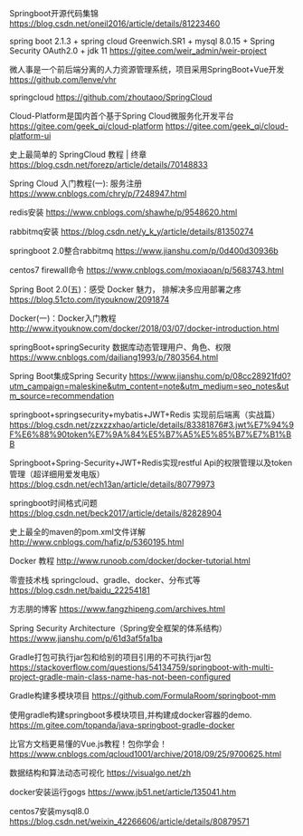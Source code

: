Springboot开源代码集锦
https://blog.csdn.net/oneil2016/article/details/81223460

spring boot 2.1.3 + spring cloud Greenwich.SR1 + mysql 8.0.15 + Spring Security OAuth2.0 + jdk 11
https://gitee.com/weir_admin/weir-project

微人事是一个前后端分离的人力资源管理系统，项目采用SpringBoot+Vue开发
https://github.com/lenve/vhr

springcloud
https://github.com/zhoutaoo/SpringCloud

Cloud-Platform是国内首个基于Spring Cloud微服务化开发平台
https://gitee.com/geek_qi/cloud-platform
https://gitee.com/geek_qi/cloud-platform-ui

史上最简单的 SpringCloud 教程 | 终章
https://blog.csdn.net/forezp/article/details/70148833

Spring Cloud 入门教程(一): 服务注册
https://www.cnblogs.com/chry/p/7248947.html

redis安装
https://www.cnblogs.com/shawhe/p/9548620.html

rabbitmq安装
https://blog.csdn.net/y_k_y/article/details/81350274

springboot 2.0整合rabbitmq
https://www.jianshu.com/p/0d400d30936b

centos7 firewall命令
https://www.cnblogs.com/moxiaoan/p/5683743.html

Spring Boot 2.0(五)：感受 Docker 魅力， 排解决多应用部署之疼
https://blog.51cto.com/ityouknow/2091874

Docker(一)：Docker入门教程
http://www.ityouknow.com/docker/2018/03/07/docker-introduction.html

springBoot+springSecurity 数据库动态管理用户、角色、权限
https://www.cnblogs.com/dailiang1993/p/7803564.html

Spring Boot集成Spring Security
https://www.jianshu.com/p/08cc28921fd0?utm_campaign=maleskine&utm_content=note&utm_medium=seo_notes&utm_source=recommendation

springboot+springsecurity+mybatis+JWT+Redis 实现前后端离（实战篇）
https://blog.csdn.net/zzxzzxhao/article/details/83381876#3.jwt%E7%94%9F%E6%88%90token%E7%9A%84%E5%B7%A5%E5%85%B7%E7%B1%BB

Springboot+Spring-Security+JWT+Redis实现restful Api的权限管理以及token管理（超详细用爱发电版）
https://blog.csdn.net/ech13an/article/details/80779973

springboot时间格式问题
https://blog.csdn.net/beck2017/article/details/82828904

史上最全的maven的pom.xml文件详解
http://www.cnblogs.com/hafiz/p/5360195.html

Docker 教程
http://www.runoob.com/docker/docker-tutorial.html

零壹技术栈 springcloud、gradle、docker、分布式等
https://blog.csdn.net/baidu_22254181

方志朋的博客
https://www.fangzhipeng.com/archives.html

Spring Security Architecture（Spring安全框架的体系结构）
https://www.jianshu.com/p/61d3af5fa1ba

Gradle打包可执行jar包和给别的项目引用的不可执行jar包
https://stackoverflow.com/questions/54134759/springboot-with-multi-project-gradle-main-class-name-has-not-been-configured

Gradle构建多模块项目
https://github.com/FormulaRoom/springboot-mm

使用gradle构建springboot多模块项目,并构建成docker容器的demo.
https://m.gitee.com/topanda/java-springboot-gradle-docker

比官方文档更易懂的Vue.js教程！包你学会！
https://www.cnblogs.com/qcloud1001/archive/2018/09/25/9700625.html

数据结构和算法动态可视化
https://visualgo.net/zh

docker安装运行gogs
https://www.jb51.net/article/135041.htm

centos7安装mysql8.0
https://blog.csdn.net/weixin_42266606/article/details/80879571
